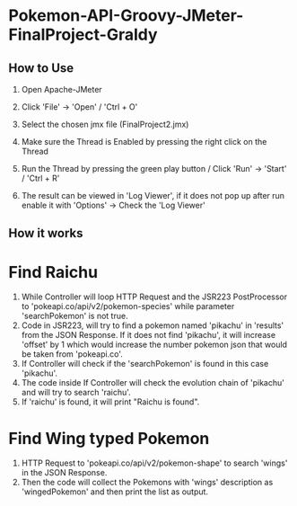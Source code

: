 # Pokemon-API-Groovy-JMeter-FinalProject-Graldy

## How to Use

1. Open Apache-JMeter

2. Click 'File' -> 'Open' / 'Ctrl + O'

3. Select the chosen jmx file (FinalProject2.jmx)

4. Make sure the Thread is Enabled by pressing the right click on the Thread

5. Run the Thread by pressing the green play button / Click 'Run' -> 'Start' / 'Ctrl + R'

6. The result can be viewed in 'Log Viewer', if it does not pop up after run enable it with 'Options' -> Check the 'Log Viewer'

## How it works

# Find Raichu

1. While Controller will loop HTTP Request and the JSR223 PostProcessor to 'pokeapi.co/api/v2/pokemon-species' while parameter 'searchPokemon' is not true.
2. Code in JSR223, will try to find a pokemon named 'pikachu' in 'results' from the JSON Response. If it does not find 'pikachu', it will increase 'offset' by 1 which would increase the number pokemon json that would be taken from 'pokeapi.co'.
3. If Controller will check if the 'searchPokemon' is found in this case 'pikachu'.
4. The code inside If Controller will check the evolution chain of 'pikachu' and will try to search 'raichu'.
5. If 'raichu' is found, it will print "Raichu is found".

# Find Wing typed Pokemon

1. HTTP Request to 'pokeapi.co/api/v2/pokemon-shape' to search 'wings' in the JSON Response.
2. Then the code will collect the Pokemons with 'wings' description as 'wingedPokemon' and then print the list as output.
